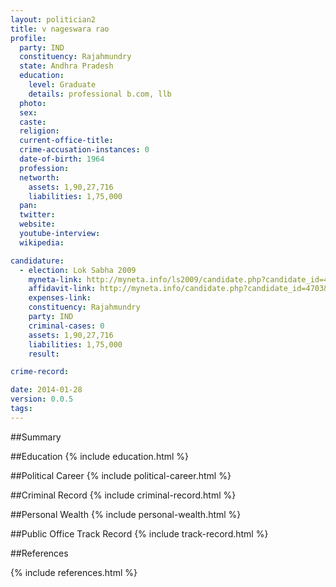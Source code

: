 ```yaml
---
layout: politician2
title: v nageswara rao
profile: 
  party: IND
  constituency: Rajahmundry
  state: Andhra Pradesh
  education: 
    level: Graduate
    details: professional b.com, llb
  photo: 
  sex: 
  caste: 
  religion: 
  current-office-title: 
  crime-accusation-instances: 0
  date-of-birth: 1964
  profession: 
  networth: 
    assets: 1,90,27,716
    liabilities: 1,75,000
  pan: 
  twitter: 
  website: 
  youtube-interview: 
  wikipedia: 

candidature: 
  - election: Lok Sabha 2009
    myneta-link: http://myneta.info/ls2009/candidate.php?candidate_id=4703
    affidavit-link: http://myneta.info/candidate.php?candidate_id=4703&scan=original
    expenses-link: 
    constituency: Rajahmundry 
    party: IND
    criminal-cases: 0
    assets: 1,90,27,716
    liabilities: 1,75,000
    result:  

crime-record: 

date: 2014-01-28
version: 0.0.5
tags: 
---
```

##Summary


##Education
{% include education.html %}


##Political Career
{% include political-career.html %}


##Criminal Record
{% include criminal-record.html %}


##Personal Wealth
{% include personal-wealth.html %}


##Public Office Track Record
{% include track-record.html %}


##References


{% include references.html %}